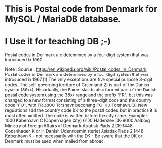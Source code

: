 # This is Postal code from Denmark for MySQL / MariaDB database.  
# I Use it for teaching DB ;-)
Postal codes in Denmark are determined by a four digit system that was introduced in 1967.


Note :  Source : https://en.wikipedia.org/wiki/Postal_codes_in_Denmark
Postal codes in Denmark are determined by a four digit system that was introduced in 1967.[1] The only exceptions are five special purpose 3-digit codes. The self-governing territory of Greenland[2] is part of the Danish system (39xx). Historically, the Faroe Islands also formed part of the Danish postal code system using the 38xx range and the prefix "FR", but this was changed to a new format consisting of a three-digit code and the country code "FO", with FR 3800 Tórshavn becoming FO-110 Tórshavn.[3]
New regulations add the country code DK to the postal codes, but in practice it is most often omitted.
The code is written before the city name.
Examples:
1000 København C (Copenhagen City)
6100 Haderslev
DK-9000 Aalborg
Ministry of Foreign Affairs of Denmark
Asiatisk Plads 2
DK-1448 Copenhagen K
or in Danish
Udenrigsministeriet
Asiatisk Plads 2
1448 København K - not necessarily with the DK - Be aware that the DK or Denmark must be used when mailed from abroad.
